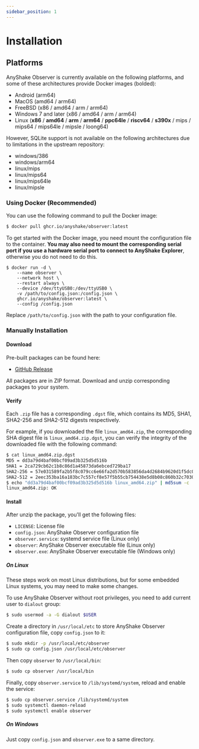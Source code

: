```yaml
---
sidebar_position: 1
---
```


# Installation

## Platforms

AnyShake Observer is currently available on the following platforms, and some of these architectures provide Docker images (bolded):

 - Android (arm64)
 - MacOS (amd64 / arm64)
 - FreeBSD (x86 / amd64 / arm / arm64)
 - Windows 7 and later (x86 / amd64 / arm / arm64)
 - Linux (**x86** / **amd64** / **arm** / **arm64** / **ppc64le** / **riscv64** /  **s390x** / mips / mips64 / mips64le / mipsle / loong64)

However, SQLite support is not available on the following architectures due to limitations in the upstream repository:

 - windows/386
 - windows/arm64
 - linux/mips
 - linux/mips64
 - linux/mips64le
 - linux/mipsle

### Using Docker (Recommended)

You can use the following command to pull the Docker image:

```bash
$ docker pull ghcr.io/anyshake/observer:latest
```

To get started with the Docker image, you need mount the configuration file to the container. **You may also need to mount the corresponding serial port if you use a hardware serial port to connect to AnyShake Explorer**, otherwise you do not need to do this.

```
$ docker run -d \
    --name observer \
    --network host \
    --restart always \
    --device /dev/ttyUSB0:/dev/ttyUSB0 \
    -v /path/to/config.json:/config.json \
    ghcr.io/anyshake/observer:latest \
    --config /config.json
```

Replace `/path/to/config.json` with the path to your configuration file.

### Manually Installation

#### Download

Pre-built packages can be found here:

 - [GitHub Release](https://github.com/anyshake/observer/releases)

All packages are in ZIP format. Download and unzip corresponding packages to your system.

#### Verify

Each `.zip` file has a corresponding `.dgst` file, which contains its MD5, SHA1, SHA2-256 and SHA2-512 digests respectively.

For example, if you downloaded the file `linux_amd64.zip`, the corresponding SHA digest file is `linux_amd64.zip.dgst`, you can verify the integrity of the downloaded file with the following command:

```bash
$ cat linux_amd64.zip.dgst
MD5 = dd3a79d4baf00bcf09ad3b325d5d516b
SHA1 = 2ca729cb62c1b8c86d1a45873da6ebced729ba17
SHA2-256 = 57e031589fa2b5f8c079cc6e66fa2d570b583856da4d2684b9620d1f5dc02807
SHA2-512 = 2eec353ba16a183bc7c557cf8e57f5b55cb754438e5d8b08c860b32c703004acb7a42d84c99d578a43d9b590b85caeb5b7656da626a6aa1d1abdf486df9a640d
$ echo "dd3a79d4baf00bcf09ad3b325d5d516b linux_amd64.zip" | md5sum -c
linux_amd64.zip: OK
```

#### Install

After unzip the package, you'll get the following files:

 - `LICENSE`: License file
 - `config.json`: AnyShake Observer configuration file
 - `observer.service`: systemd service file (Linux only)
 - `observer`: AnyShake Observer executable file (Linux only)
 - `observer.exe`: AnyShake Observer executable file (Windows only)

##### On Linux

These steps work on most Linux distributions, but for some embedded Linux systems, you may need to make some changes.

To use AnyShake Observer without root privileges, you need to add current user to `dialout` group:

```bash
$ sudo usermod -a -G dialout $USER
```

Create a directory in `/usr/local/etc` to store AnyShake Observer configuration file, copy `config.json` to it:

```bash
$ sudo mkdir -p /usr/local/etc/observer
$ sudo cp config.json /usr/local/etc/observer
```

Then copy `observer` to `/usr/local/bin`:

```bash
$ sudo cp observer /usr/local/bin
```

Finally, copy `observer.service` to `/lib/systemd/system`, reload and enable the service:

```bash
$ sudo cp observer.service /lib/systemd/system
$ sudo systemctl daemon-reload
$ sudo systemctl enable observer
```

##### On Windows

Just copy `config.json` and `observer.exe` to a same directory.
